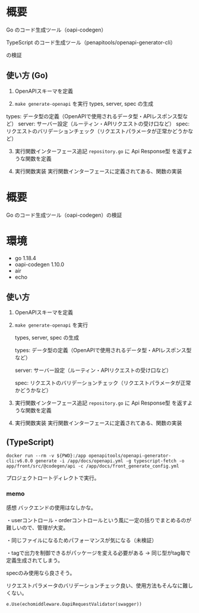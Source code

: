 # 概要
Go のコード生成ツール（oapi-codegen）

TypeScript のコード生成ツール（penapitools/openapi-generator-cli）

の検証

## 使い方 (Go)
1. OpenAPIスキーマを定義

2. `make generate-openapi` を実行
types, server, spec の生成

types: データ型の定義（OpenAPIで使用されるデータ型・APIレスポンス型など）
server: サーバー設定（ルーティン・APIリクエストの受け口など）
spec: リクエストのバリデーションチェック（リクエストパラメータが正常かどうかなど）

3. 実行関数インターフェース追記
`repository.go` に Api Response型 を返すような関数を定義

4. 実行関数実装
実行関数インターフェースに定義されてある、関数の実装

# 概要
Go のコード生成ツール（oapi-codegen）の検証

# 環境
- go 1.18.4
- oapi-codegen 1.10.0
- air
- echo

## 使い方
1. OpenAPIスキーマを定義

2. `make generate-openapi` を実行

    types, server, spec の生成
  
    types: データ型の定義（OpenAPIで使用されるデータ型・APIレスポンス型など）
  
    server: サーバー設定（ルーティン・APIリクエストの受け口など）
    
    spec: リクエストのバリデーションチェック（リクエストパラメータが正常かどうかなど）

3. 実行関数インターフェース追記
`repository.go` に Api Response型 を返すような関数を定義

4. 実行関数実装
実行関数インターフェースに定義されてある、関数の実装

## (TypeScript)
```
docker run --rm -v ${PWD}:/app openapitools/openapi-generator-cli:v6.0.0 generate -i /app/docs/openapi.yml -g typescript-fetch -o app/front/src/@codegen/api -c /app/docs/front_generate_config.yml
```
プロジェクトロートディレクトで実行。

### memo
感想
バックエンドの使用はなしかな。

・userコントロール・orderコントロールという風に一定の括りでまとめるのが難しいので、管理が大変。

・同じファイルになるためパフォーマンスが気になる（未検証）

・tagで出力を制御できるがパッケージを変える必要がある
  → 同じ型がtag毎で定義生成されてしまう。

specのみ使用なら良さそう。

リクエストパラメータのバリデーションチェック良い、使用方法もそんなに難しくない。
```
e.Use(echomiddleware.OapiRequestValidator(swagger))
```
